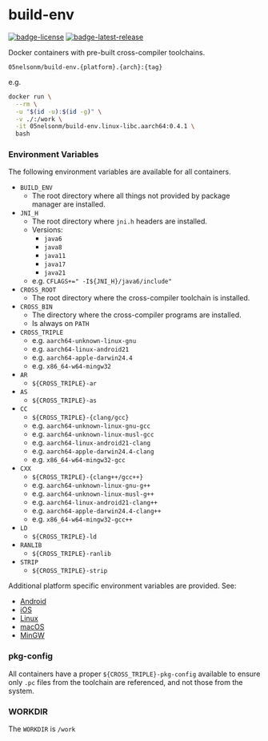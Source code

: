 # build-env

[![badge-license]][url-license]
[![badge-latest-release]][url-latest-release]

Docker containers with pre-built cross-compiler toolchains.

`05nelsonm/build-env.{platform}.{arch}:{tag}`

e.g.
```sh
docker run \
  --rm \
  -u "$(id -u):$(id -g)" \
  -v ./:/work \
  -it 05nelsonm/build-env.linux-libc.aarch64:0.4.1 \
  bash
```

### Environment Variables

The following environment variables are available for all containers.

- `BUILD_ENV`
    - The root directory where all things not provided by package manager are installed.
- `JNI_H`
    - The root directory where `jni.h` headers are installed.
    - Versions:
        - `java6`
        - `java8`
        - `java11`
        - `java17`
        - `java21`
    - e.g. `CFLAGS+=" -I${JNI_H}/java6/include"`
- `CROSS_ROOT`
    - The root directory where the cross-compiler toolchain is installed.
- `CROSS_BIN`
    - The directory where the cross-compiler programs are installed.
    - Is always on `PATH`
- `CROSS_TRIPLE`
    - e.g. `aarch64-unknown-linux-gnu`
    - e.g. `aarch64-linux-android21`
    - e.g. `aarch64-apple-darwin24.4`
    - e.g. `x86_64-w64-mingw32`
- `AR`
    - `${CROSS_TRIPLE}-ar`
- `AS`
    - `${CROSS_TRIPLE}-as`
- `CC`
    - `${CROSS_TRIPLE}-{clang/gcc}`
    - e.g. `aarch64-unknown-linux-gnu-gcc`
    - e.g. `aarch64-unknown-linux-musl-gcc`
    - e.g. `aarch64-linux-android21-clang`
    - e.g. `aarch64-apple-darwin24.4-clang`
    - e.g. `x86_64-w64-mingw32-gcc`
- `CXX`
    - `${CROSS_TRIPLE}-{clang++/gcc++}`
    - e.g. `aarch64-unknown-linux-gnu-g++`
    - e.g. `aarch64-unknown-linux-musl-g++`
    - e.g. `aarch64-linux-android21-clang++`
    - e.g. `aarch64-apple-darwin24.4-clang++`
    - e.g. `x86_64-w64-mingw32-gcc++`
- `LD`
    - `${CROSS_TRIPLE}-ld`
- `RANLIB`
    - `${CROSS_TRIPLE}-ranlib`
- `STRIP`
    - `${CROSS_TRIPLE}-strip`

Additional platform specific environment variables are provided. See:
- [Android](src/android/README.md)
- [iOS](src/ios/README.md)
- [Linux](src/linux/README.md)
- [macOS](src/macos/README.md)
- [MinGW](src/mingw/README.md)

### pkg-config

All containers have a proper `${CROSS_TRIPLE}-pkg-config` available to ensure 
only `.pc` files from the toolchain are referenced, and not those from the system.

### WORKDIR

The `WORKDIR` is `/work`

[badge-latest-release]: https://img.shields.io/badge/latest--release-0.4.0-blue.svg?style=flat
[badge-license]: https://img.shields.io/badge/license-Apache%20License%202.0-blue.svg?style=flat

[url-latest-release]: https://github.com/05nelsonm/build-env/releases/latest
[url-license]: https://www.apache.org/licenses/LICENSE-2.0
